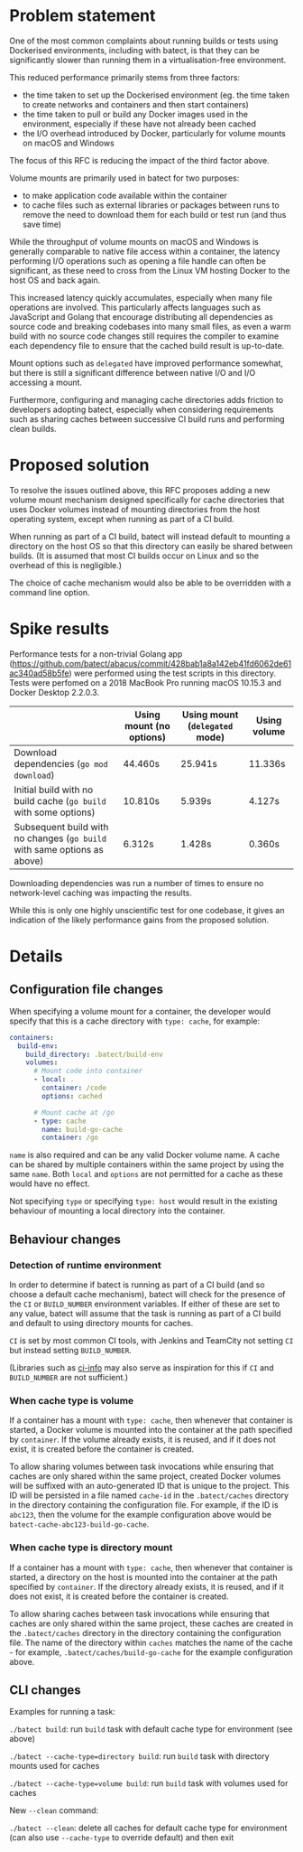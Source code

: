 # Problem statement

One of the most common complaints about running builds or tests using Dockerised environments, including with batect, is that they can be significantly slower than running them in a virtualisation-free environment.

This reduced performance primarily stems from three factors:

* the time taken to set up the Dockerised environment (eg. the time taken to create networks and containers and then start containers)
* the time taken to pull or build any Docker images used in the environment, especially if these have not already been cached
* the I/O overhead introduced by Docker, particularly for volume mounts on macOS and Windows

The focus of this RFC is reducing the impact of the third factor above.

Volume mounts are primarily used in batect for two purposes:

* to make application code available within the container
* to cache files such as external libraries or packages between runs to remove the need to download them for each build or test run (and thus save time)

While the throughput of volume mounts on macOS and Windows is generally comparable to native file access within a container, the latency performing I/O operations such as opening a file handle can often be significant, as these need to cross from the Linux VM hosting Docker to the host OS and back again.

This increased latency quickly accumulates, especially when many file operations are involved. This particularly affects languages such as JavaScript and Golang that encourage distributing all dependencies as source code and breaking codebases into many small files, as even a warm build with no source code changes still requires the compiler to examine each dependency file to ensure that the cached build result is up-to-date.

Mount options such as `delegated` have improved performance somewhat, but there is still a significant difference between native I/O and I/O accessing a mount.

Furthermore, configuring and managing cache directories adds friction to developers adopting batect, especially when considering requirements such as sharing caches between successive CI build runs and performing clean builds.



# Proposed solution

To resolve the issues outlined above, this RFC proposes adding a new volume mount mechanism designed specifically for cache directories that uses Docker volumes instead of mounting directories from the host operating system, except when running as part of a CI build.

When running as part of a CI build, batect will instead default to mounting a directory on the host OS so that this directory can easily be shared between builds. (It is assumed that most CI builds occur on Linux and so the overhead of this is negligible.)

The choice of cache mechanism would also be able to be overridden with a command line option.



# Spike results

Performance tests for a non-trivial Golang app (https://github.com/batect/abacus/commit/428bab1a8a142eb41fd6062de61ac340ad58b5fe) were performed using the test scripts in this directory. Tests were perfomed on a 2018 MacBook Pro running macOS 10.15.3 and Docker Desktop 2.2.0.3.

|                                                                          | Using mount (no options) | Using mount (`delegated` mode) | Using volume |
| ------------------------------------------------------------------------ | ------------------------ | ------------------------------ | ------------ |
| Download dependencies (`go mod download`)                                | 44.460s                  | 25.941s                        | 11.336s      |
| Initial build with no build cache (`go build` with some options)         | 10.810s                  | 5.939s                         | 4.127s       |
| Subsequent build with no changes (`go build` with same options as above) | 6.312s                   | 1.428s                         | 0.360s       |

Downloading dependencies was run a number of times to ensure no network-level caching was impacting the results.

While this is only one highly unscientific test for one codebase, it gives an indication of the likely performance gains from the proposed solution.



# Details

## Configuration file changes

When specifying a volume mount for a container, the developer would specify that this is a cache directory with `type: cache`, for example:

```yaml
containers:
  build-env:
    build_directory: .batect/build-env
    volumes:
      # Mount code into container
      - local: .
        container: /code
        options: cached

      # Mount cache at /go
      - type: cache
        name: build-go-cache
        container: /go
```

`name` is also required and can be any valid Docker volume name. A cache can be shared by multiple containers  within the same project by using the same `name`. Both `local` and `options` are not permitted for a cache as these would have no effect.

Not specifying `type` or specifying `type: host` would result in the existing behaviour of mounting a local directory into the container.



## Behaviour changes

### Detection of runtime environment

In order to determine if batect is running as part of a CI build (and so choose a default cache mechanism), batect will check for the presence of the `CI` or `BUILD_NUMBER` environment variables. If either of these are set to any value, batect will assume that the task is running as part of a CI build and default to using directory mounts for caches.

`CI` is set by most common CI tools, with Jenkins and TeamCity not setting `CI` but instead setting `BUILD_NUMBER`.

(Libraries such as [ci-info](https://github.com/watson/ci-info/blob/2012259979fc38517f8e3fc74daff714251b554d/index.js#L52) may also serve as inspiration for this if `CI` and `BUILD_NUMBER` are not sufficient.)

### When cache type is volume

If a container has a mount with `type: cache`, then whenever that container is started, a Docker volume is mounted into the container at the path specified by `container`. If the volume already exists, it is reused, and if it does not exist, it is created before the container is created.

To allow sharing volumes between task invocations while ensuring that caches are only shared within the same project, created Docker volumes will be suffixed with an auto-generated ID that is unique to the project. This ID will be persisted in a file named `cache-id` in the `.batect/caches` directory in the directory containing the configuration file. For example, if the ID is `abc123`, then the volume for the example configuration above would be `batect-cache-abc123-build-go-cache`.



### When cache type is directory mount

If a container has a mount with `type: cache`, then whenever that container is started, a directory on the host is mounted into the container at the path specified by `container`. If the directory already exists, it is reused, and if it does not exist, it is created before the container is created.

To allow sharing caches between task invocations while ensuring that caches are only shared within the same project, these caches are created in the `.batect/caches` directory in the directory containing the configuration file. The name of the directory within `caches` matches the name of the cache - for example, `.batect/caches/build-go-cache` for the example configuration above.



## CLI changes

Examples for running a task:

`./batect build`: run `build` task with default cache type for environment (see above)

`./batect --cache-type=directory build`: run `build` task with directory mounts used for caches

`./batect --cache-type=volume build`: run `build` task with volumes used for caches



New `--clean` command:

`./batect --clean`: delete all caches for default cache type for environment (can also use `--cache-type` to override default) and then exit
